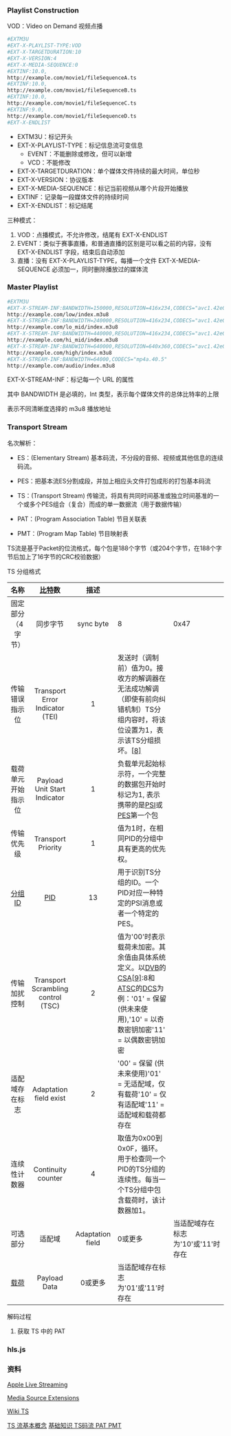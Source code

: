 ### Playlist Construction

VOD：Video on Demand 视频点播

```sh
#EXTM3U
#EXT-X-PLAYLIST-TYPE:VOD
#EXT-X-TARGETDURATION:10
#EXT-X-VERSION:4
#EXT-X-MEDIA-SEQUENCE:0
#EXTINF:10.0,
http://example.com/movie1/fileSequenceA.ts
#EXTINF:10.0,
http://example.com/movie1/fileSequenceB.ts
#EXTINF:10.0,
http://example.com/movie1/fileSequenceC.ts
#EXTINF:9.0,
http://example.com/movie1/fileSequenceD.ts
#EXT-X-ENDLIST
```

- EXTM3U：标记开头
- EXT-X-PLAYLIST-TYPE：标记信息流可变信息
  - EVENT：不能删除或修改，但可以新增
  - VCD：不能修改
- EXT-X-TARGETDURATION：单个媒体文件持续的最大时间，单位秒
- EXT-X-VERSION：协议版本
- EXT-X-MEDIA-SEQUENCE：标记当前视频从哪个片段开始播放
- EXTINF：记录每一段媒体文件的持续时间
- EXT-X-ENDLIST：标记结尾

三种模式：

1. VOD：点播模式，不允许修改，结尾有 EXT-X-ENDLIST
2. EVENT：类似于赛事直播，和普通直播的区别是可以看之前的内容，没有 EXT-X-ENDLIST 字段，结束后自动添加
3. 直播：没有 EXT-X-PLAYLIST-TYPE，每播一个文件 EXT-X-MEDIA-SEQUENCE 必须加一，同时删除播放过的媒体流



### Master Playlist

```sh
#EXTM3U
#EXT-X-STREAM-INF:BANDWIDTH=150000,RESOLUTION=416x234,CODECS="avc1.42e00a,mp4a.40.2"
http://example.com/low/index.m3u8
#EXT-X-STREAM-INF:BANDWIDTH=240000,RESOLUTION=416x234,CODECS="avc1.42e00a,mp4a.40.2"
http://example.com/lo_mid/index.m3u8
#EXT-X-STREAM-INF:BANDWIDTH=440000,RESOLUTION=416x234,CODECS="avc1.42e00a,mp4a.40.2"
http://example.com/hi_mid/index.m3u8
#EXT-X-STREAM-INF:BANDWIDTH=640000,RESOLUTION=640x360,CODECS="avc1.42e00a,mp4a.40.2"
http://example.com/high/index.m3u8
#EXT-X-STREAM-INF:BANDWIDTH=64000,CODECS="mp4a.40.5"
http://example.com/audio/index.m3u8
```

EXT-X-STREAM-INF：标记每一个 URL 的属性

其中 BANDWIDTH 是必填的，Int 类型，表示每个媒体文件的总体比特率的上限

表示不同清晰度选择的 m3u8 播放地址



### Transport Stream

名次解析：

- ES：(Elementary Stream) 基本码流，不分段的音频、视频或其他信息的连续码流。

- PES：把基本流ES分割成段，并加上相应头文件打包成形的打包基本码流
- TS：(Transport Stream) 传输流，将具有共同时间基准或独立时间基准的一个或多个PES组合（复合）而成的单一数据流（用于数据传输）

- PAT：(Program Association Table) 节目关联表
- PMT：(Program Map Table) 节目映射表

TS流是基于Packet的位流格式，每个包是188个字节（或204个字节，在188个字节后加上了16字节的CRC校验数据）



TS 分组格式

|                         名称                         |   [比特](https://zh.wikipedia.org/wiki/位元)数    |       描述       |                                                              |                                    |
| :--------------------------------------------------: | :-----------------------------------------------: | :--------------: | ------------------------------------------------------------ | ---------------------------------- |
|                  固定部分 （4字节）                  |                     同步字节                      |    sync byte     | 8                                                            | 0x47                               |
|                    传输错误指示位                    |          Transport Error Indicator (TEI)          |        1         | 发送时（调制前）值为0。接收方的解调器在无法成功解调（即使有前向纠错机制）TS分组内容时，将该位设置为1，表示该TS分组损坏。[[8\]](https://zh.wikipedia.org/wiki/MPEG2-TS#cite_note-Coolstf-10) |                                    |
|                  载荷单元开始指示位                  |           Payload Unit Start Indicator            |        1         | 负载单元起始标示符，一个完整的数据包开始时标记为1, 表示携带的是[PSI](https://zh.wikipedia.org/wiki/节目专用信息)或[PES](https://zh.wikipedia.org/w/index.php?title=Packetized_Elementary_Stream&action=edit&redlink=1)第一个包 |                                    |
|                      传输优先级                      |                Transport Priority                 |        1         | 值为1时，在相同PID的分组中具有更高的优先权。                 |                                    |
| [分组ID](https://zh.wikipedia.org/wiki/MPEG2-TS#PID) | [PID](https://zh.wikipedia.org/wiki/MPEG2-TS#PID) |        13        | 用于识别TS分组的ID。一个PID对应一种特定的PSI消息或者一个特定的PES。 |                                    |
|                     传输加扰控制                     |        Transport Scrambling control (TSC)         |        2         | 值为'00'时表示载荷未加密。其余值由具体系统定义。以[DVB](https://zh.wikipedia.org/wiki/DVB)的[CSA](https://zh.wikipedia.org/w/index.php?title=通用扰码算法&action=edit&redlink=1)[[9\]](https://zh.wikipedia.org/wiki/MPEG2-TS#cite_note-ETSI_TS_100289-11):8和[ATSC](https://zh.wikipedia.org/wiki/ATSC)的[DCS](https://zh.wikipedia.org/wiki/数据加密标准)为例：'01' = 保留 (供未来使用),'10' = 以奇数密钥加密'11' = 以偶数密钥加密 |                                    |
|                    适配域存在标志                    |              Adaptation field exist               |        2         | '00' = 保留 (供未来使用)'01' = 无适配域，仅有载荷'10' = 仅有适配域'11' = 适配域和载荷都存在 |                                    |
|                     连续性计数器                     |                Continuity counter                 |        4         | 取值为0x00到0x0F，循环。用于检查同一个PID的TS分组的连续性。每当一个TS分组中包含载荷时，该计数器加1。 |                                    |
|                       可选部分                       |                      适配域                       | Adaptation field | 0或更多                                                      | 当适配域存在标志为'10'或'11'时存在 |
| [载荷](https://zh.wikipedia.org/wiki/负载_(计算机))  |                   Payload Data                    |     0或更多      | 当适配域存在标志为'01'或'11'时存在                           |                                    |



解码过程

1. 获取 TS 中的 PAT



### hls.js



### 资料

[Apple Live Streaming](https://developer.apple.com/documentation/http_live_streaming)

[Media Source Extensions](https://developers.google.com/web/fundamentals/media/mse/basics)

[Wiki TS](https://zh.wikipedia.org/wiki/MPEG2-TS)

[TS 流基本概念](cnblogs.com/jiayayao/p/6832614.html)
[基础知识 TS码流 PAT PMT](https://www.jianshu.com/p/aa946edf167b)

